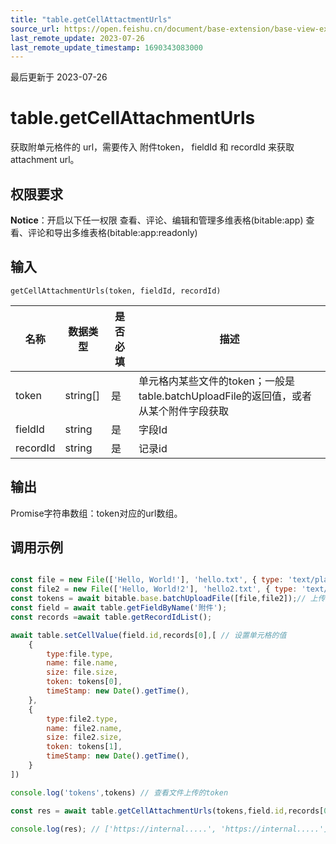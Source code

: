 ```yaml
---
title: "table.getCellAttactmentUrls"
source_url: https://open.feishu.cn/document/base-extension/base-view-extensions/api/table/table_getcellattachmenturls
last_remote_update: 2023-07-26
last_remote_update_timestamp: 1690343083000
---
```

最后更新于 2023-07-26

# table.getCellAttachmentUrls
获取附单元格件的 url，需要传入 附件token， fieldId 和 recordId 来获取 attachment url。

## 权限要求
**Notice**：开启以下任一权限
查看、评论、编辑和管理多维表格(bitable:app)
查看、评论和导出多维表格(bitable:app:readonly)

## 输入
```
getCellAttachmentUrls(token, fieldId, recordId)
```

名称 | 数据类型 | 是否必填 | 描述
--- | --- | --- | ---
token | string[] | 是 | 单元格内某些文件的token；一般是table.batchUploadFile的返回值，或者从某个附件字段获取
fieldId | string | 是 | 字段Id
recordId | string | 是 | 记录id

## 输出
Promise字符串数组：token对应的url数组。
## 调用示例

```js

const file = new File(['Hello, World!'], 'hello.txt', { type: 'text/plain' });
const file2 = new File(['Hello, World!2'], 'hello2.txt', { type: 'text/plain' }); //创建文件
const tokens = await bitable.base.batchUploadFile([file,file2]);// 上传文件
const field = await table.getFieldByName('附件');
const records =await table.getRecordIdList();

await table.setCellValue(field.id,records[0],[ // 设置单元格的值
    {
        type:file.type,
        name: file.name,
        size: file.size,
        token: tokens[0],
        timeStamp: new Date().getTime(),
    },
    {
        type:file2.type,
        name: file2.name,
        size: file2.size,
        token: tokens[1],
        timeStamp: new Date().getTime(),
    }
])

console.log('tokens',tokens) // 查看文件上传的token

const res = await table.getCellAttachmentUrls(tokens,field.id,records[0])

console.log(res); // ['https://internal.....', 'https://internal.....']

```
